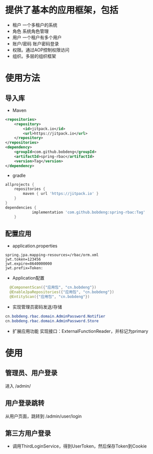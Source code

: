 # 提供了基本的应用框架，包括
- 租户 一个多租户的系统
- 角色 系统角色管理
- 用户 一个租户有多个用户
- 账户/密码 账户密码登录
- 权限。通过AOP控制权限访问
- 组织。多层的组织框架

# 使用方法
## 导入库
- Maven
```xml
<repositories>
    <repository>
        <id>jitpack.io</id>
        <url>https://jitpack.io</url>
    </repository>
</repositories>
<dependency>
    <groupId>com.github.bobdeng</groupId>
    <artifactId>spring-rbac</artifactId>
    <version>Tag</version>
</dependency>
```
- gradle
```groovy
allprojects {
    repositories {
        maven { url 'https://jitpack.io' }
    }
}
dependencies {
	        implementation 'com.github.bobdeng:spring-rbac:Tag'
	}
```
## 配置应用
- application.properties
```properties
spring.jpa.mapping-resources=/rbac/orm.xml
jwt.token=123456
jwt.expire=8640000000
jwt.prefix=Token:
```
- Application配置
```java
  @ComponentScan({"应用包", "cn.bobdeng"})
  @EnableJpaRepositories({"应用包", "cn.bobdeng"})
  @EntityScan({"应用包", "cn.bobdeng"})
```
- 实现管理员密码发送/存储
```java
cn.bobdeng.rbac.domain.AdminPassword.Notifier
cn.bobdeng.rbac.domain.AdminPassword.Store
```
- 扩展应用功能
实现接口：ExternalFunctionReader，并标记为primary
# 使用
## 管理员、用户登录
进入 /admin/
## 用户登录跳转
从用户页面，跳转到 /admin/user/login
## 第三方用户登录
- 调用ThirdLoginService，得到UserToken，然后保存Token到Cookie

